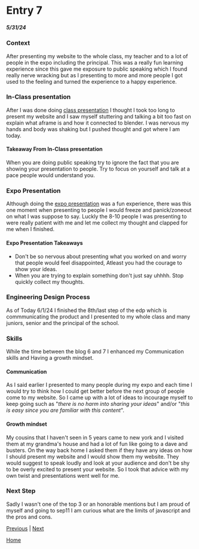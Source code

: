 # Entry 7
##### 5/31/24

### Context
After presenting my website to the whole class, my teacher and to a lot of people in the expo including the principal. This was a really fun learning experience since this gave me exposure to public speaking which I found really nerve wracking but as I presenting to more and more people I got used to the feeling and turned the experience to a happy experience.
### In-Class presentation
After I was done doing [class presentation](https://docs.google.com/presentation/d/1UXiFxFk7Ry688JfwIaKWPsnIpOsqpvgscL0ZG3oBrEw/edit#slide=id.g2ddf02d20b4_0_2) I thought I took too long to present my website and I saw myself stuttering and talking a bit too fast on explain what aframe is and how it connected to blender. I was nervous my hands and body was shaking but I pushed thought and got where I am today.
#### Takeaway From In-Class presentation
When you are doing public speaking try to ignore the fact that you are showing your presentation to people. Try to focus on yourself and talk at a pace people would understand you.
### Expo Presentation
Although doing the [expo presentation](https://docs.google.com/document/d/16gOTbU3gWlS_M0NR9PrOCabqtd15Nd8c9dd9059KdhQ/edit) was a fun experience, there was this one moment when presenting to people I would freeze and panick/zoneout on what I was suppose to say. Luckly the 8-10 people I was presenting to were really patient with me and let me collect my thought and clapped for me when I finished.
#### Expo Presentation Takeaways
* Don't be so nervous about presenting what you worked on and worry that people would feel disappointed, Atleast you had the courage to show your ideas. 
* When you are trying to explain something don't just say uhhhh. Stop quickly collect my thoughts.
### Engineering Design Process
As of Today 6/1/24 I finished the 8th/last step of the edp which is commmunicating the product and I presented to my whole class and many juniors, senior and the principal of the school.

### Skills
While the time between the blog 6 and 7 I enhanced my Communication skills and Having a growth mindset.

#### Communication
As I said earlier I presented to many people during my expo and each time I would try to think how I could get better before the next group of people come to my website. So I came up with a lot of ideas to incourage myself to keep going such as "_there is no harm into sharing your ideas_" and/or "_this is easy since you are familiar with this content_". 

#### Growth mindset
My cousins that I haven't seen in 5 years came to new york and I visited them at my grandma's house and had a lot of fun like going to a dave and busters. On the way back home I asked them if they have any ideas on how I should present my website and I would show them my website. They would suggest to speak loudly and look at your audience and don't be shy to be overly excited to present your website. So I took that advice with my own twist and presentations went well for me.

### Next Step
Sadly I wasn't one of the top 3 or an honorable mentions but I am proud of myself and going to sep11 I am curious what are the limits of javascript and the pros and cons. 

[Previous](entry06.md) | [Next](entry08.md)

[Home](../README.md)
